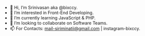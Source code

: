 - 👋 Hi, I’m Srinivasan aka @bixccy.
- 👀 I’m interested in Front-End Developing.
- 🌱 I’m currently learning JavaScript & PHP.
- 💞️ I’m looking to collaborate on Software Teams.
- 📫 For Contacts: mail-siriminatii@gmail.com | instagram-bixccy.

<!---
bixccy/bixccy is a ✨ special ✨ repository because its `README.md` (this file) appears on your GitHub profile.
You can click the Preview link to take a look at your changes.
--->
